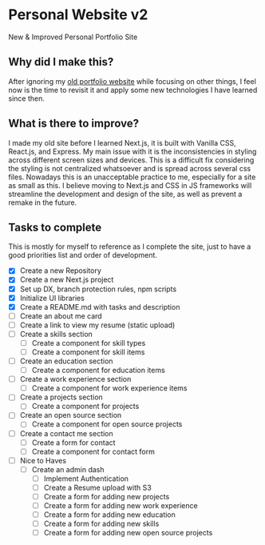 # Personal Website v2

New &amp; Improved Personal Portfolio Site

## Why did I make this?

After ignoring my [old portfolio website](https://github.com/lucas-amberg/personal-website) while focusing on other things, I feel now is the time to revisit it and apply some new technologies I have learned since then.

## What is there to improve?

I made my old site before I learned Next.js, it is built with Vanilla CSS, React.js, and Express. My main issue with it is the inconsistencies in styling across different screen sizes and devices. This is a difficult fix considering the styling is not centralized whatsoever and is spread across several css files. Nowadays this is an unacceptable practice to me, especially for a site as small as this. I believe moving to Next.js and CSS in JS frameworks will streamline the development and design of the site, as well as prevent a remake in the future.

## Tasks to complete

This is mostly for myself to reference as I complete the site, just to have a good priorities list and order of development.

-   [x] Create a new Repository
-   [x] Create a new Next.js project
-   [x] Set up DX, branch protection rules, npm scripts
-   [x] Initialize UI libraries
-   [x] Create a README.md with tasks and description
-   [ ] Create an about me card
-   [ ] Create a link to view my resume (static upload)
-   [ ] Create a skills section
    -   [ ] Create a component for skill types
    -   [ ] Create a component for skill items
-   [ ] Create an education section
    -   [ ] Create a component for education items
-   [ ] Create a work experience section
    -   [ ] Create a component for work experience items
-   [ ] Create a projects section
    -   [ ] Create a component for projects
-   [ ] Create an open source section
    -   [ ] Create a component for open source projects
-   [ ] Create a contact me section
    -   [ ] Create a form for contact
    -   [ ] Create a component for contact form
-   [ ] Nice to Haves
    -   [ ] Create an admin dash
        -   [ ] Implement Authentication
        -   [ ] Create a Resume upload with S3
        -   [ ] Create a form for adding new projects
        -   [ ] Create a form for adding new work experience
        -   [ ] Create a form for adding new education
        -   [ ] Create a form for adding new skills
        -   [ ] Create a form for adding new open source projects
